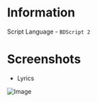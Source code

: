# Information
Script Language - ` BDScript 2 `

# Screenshots
- Lyrics

![Image](https://i.ibb.co/5rcWCRt/Screenshot-20220215-235651.png)
